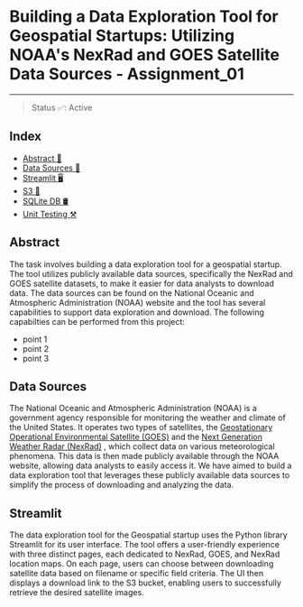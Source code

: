 # Building a Data Exploration Tool for Geospatial Startups: Utilizing NOAA's NexRad and GOES Satellite Data Sources - Assignment_01
-----

> Status ✅: Active 



## Index
  - [Abstract 📝](#abstract)
  - [Data Sources 💽](#data-sources)
  - [Streamlit 🖥️](#streamlit)
  - [S3 🧊](##-s3-)
  - [SQLite DB 🛢](##-sqlite-db-)
  - [Unit Testing ⚒️](##-unit-testing-️)




## Abstract
The task involves building a data exploration tool for a geospatial startup. The tool utilizes publicly available data sources, specifically the NexRad and GOES satellite datasets, to make it easier for data analysts to download data. The data sources can be found on the National Oceanic and Atmospheric Administration (NOAA) website and the tool has several capabilities to support data exploration and download. The following capabilties can be performed from this project:

- point 1
- point 2
- point 3

## Data Sources
The National Oceanic and Atmospheric Administration (NOAA) is a government agency responsible for monitoring the weather and climate of the United States. It operates two types of satellites, the [Geostationary Operational Environmental Satellite (GOES)](https://www.goes.noaa.gov) and the [Next Generation Weather Radar (NexRad)](https://www.ncei.noaa.gov/products/radar/next-generation-weather-radar) , which collect data on various meteorological phenomena. This data is then made publicly available through the NOAA website, allowing data analysts to easily access it. We have aimed to build a data exploration tool that leverages these publicly available data sources to simplify the process of downloading and analyzing the data.


## Streamlit
The data exploration tool for the Geospatial startup uses the Python library Streamlit for its user interface. The tool offers a user-friendly experience with three distinct pages, each dedicated to NexRad, GOES, and NexRad location maps. On each page, users can choose between downloading satellite data based on filename or specific field criteria. The UI then displays a download link to the S3 bucket, enabling users to successfully retrieve the desired satellite images.






[//]: # (These are reference links used in the body of this note and get stripped out when the markdown processor does its job. There is no need to format nicely because it shouldn't be seen. Thanks SO - http://stackoverflow.com/questions/4823468/store-comments-in-markdown-syntax)


    
   [dill]: <https://github.com/joemccann/dillinger>
   [Next Generation Weather Radar (NexRad)]: <https://www.ncei.noaa.gov/products/radar/next-generation-weather-radar>
   [Geostationary Operational Environmental Satellite (GOES)]: <https://www.goes.noaa.gov>
   
   [git-repo-url]: <https://github.com/joemccann/dillinger.git>
   [john gruber]: <http://daringfireball.net>
   [df1]: <http://daringfireball.net/projects/markdown/>
   [markdown-it]: <https://github.com/markdown-it/markdown-it>
   [Ace Editor]: <http://ace.ajax.org>
   [node.js]: <http://nodejs.org>
   [Twitter Bootstrap]: <http://twitter.github.com/bootstrap/>
   [jQuery]: <http://jquery.com>
   [@tjholowaychuk]: <http://twitter.com/tjholowaychuk>
   [express]: <http://expressjs.com>
   [AngularJS]: <http://angularjs.org>
   [Gulp]: <http://gulpjs.com>

   [PlDb]: <https://github.com/joemccann/dillinger/tree/master/plugins/dropbox/README.md>
   [PlGh]: <https://github.com/joemccann/dillinger/tree/master/plugins/github/README.md>
   [PlGd]: <https://github.com/joemccann/dillinger/tree/master/plugins/googledrive/README.md>
   [PlOd]: <https://github.com/joemccann/dillinger/tree/master/plugins/onedrive/README.md>
   [PlMe]: <https://github.com/joemccann/dillinger/tree/master/plugins/medium/README.md>
   [PlGa]: <https://github.com/RahulHP/dillinger/blob/master/plugins/googleanalytics/README.md>
